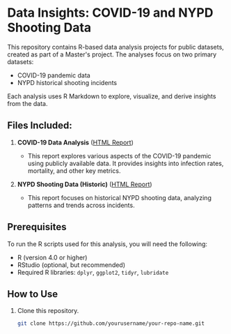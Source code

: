 # Data Insights: COVID-19 and NYPD Shooting Data

This repository contains R-based data analysis projects for public datasets, created as part of a Master's project. The analyses focus on two primary datasets:
- COVID-19 pandemic data
- NYPD historical shooting incidents

Each analysis uses R Markdown to explore, visualize, and derive insights from the data.

## Files Included:
1. **COVID-19 Data Analysis** ([HTML Report](./week5-covid19-3.html))
   - This report explores various aspects of the COVID-19 pandemic using publicly available data. It provides insights into infection rates, mortality, and other key metrics.
   
2. **NYPD Shooting Data (Historic)** ([HTML Report](./week5-nypd-rmd.html))
   - This report focuses on historical NYPD shooting data, analyzing patterns and trends across incidents.

## Prerequisites
To run the R scripts used for this analysis, you will need the following:
- R (version 4.0 or higher)
- RStudio (optional, but recommended)
- Required R libraries: `dplyr`, `ggplot2`, `tidyr`, `lubridate`

## How to Use
1. Clone this repository.
   ```bash
   git clone https://github.com/yourusername/your-repo-name.git
